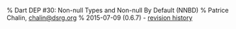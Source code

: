 % Dart DEP #30: Non-null Types and Non-null By Default (NNBD)
% Patrice Chalin, [chalin@dsrg.org](mailto:chalin@dsrg.org)
% 2015-07-09 (0.6.7) - [revision history](#revision-history)
